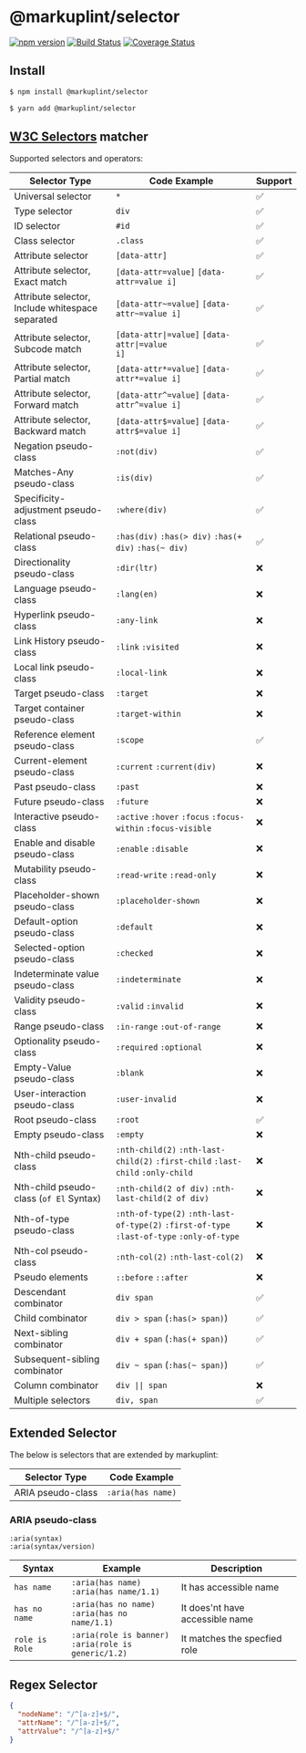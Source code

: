 # @markuplint/selector

[![npm version](https://badge.fury.io/js/%40markuplint%2Fselector.svg)](https://www.npmjs.com/package/@markuplint/selector)
[![Build Status](https://travis-ci.org/markuplint/markuplint.svg?branch=main)](https://travis-ci.org/markuplint/markuplint)
[![Coverage Status](https://coveralls.io/repos/github/markuplint/markuplint/badge.svg?branch=main)](https://coveralls.io/github/markuplint/markuplint?branch=main)

## Install

```sh
$ npm install @markuplint/selector

$ yarn add @markuplint/selector
```

## [W3C Selectors](https://www.w3.org/TR/selectors-4/) matcher

Supported selectors and operators:

| Selector Type                                    | Code Example                                                                              | Support |
| ------------------------------------------------ | ----------------------------------------------------------------------------------------- | ------- |
| Universal selector                               | `*`                                                                                       | ✅      |
| Type selector                                    | `div`                                                                                     | ✅      |
| ID selector                                      | `#id`                                                                                     | ✅      |
| Class selector                                   | `.class`                                                                                  | ✅      |
| Attribute selector                               | `[data-attr]`                                                                             | ✅      |
| Attribute selector, Exact match                  | `[data-attr=value]` `[data-attr=value i]`                                                 | ✅      |
| Attribute selector, Include whitespace separated | `[data-attr~=value]` `[data-attr~=value i]`                                               | ✅      |
| Attribute selector, Subcode match                | <code>[data-attr\|=value]</code> <code>[data-attr\|=value i]</code>                       | ✅      |
| Attribute selector, Partial match                | `[data-attr*=value]` `[data-attr*=value i]`                                               | ✅      |
| Attribute selector, Forward match                | `[data-attr^=value]` `[data-attr^=value i]`                                               | ✅      |
| Attribute selector, Backward match               | `[data-attr$=value]` `[data-attr$=value i]`                                               | ✅      |
| Negation pseudo-class                            | `:not(div)`                                                                               | ✅      |
| Matches-Any pseudo-class                         | `:is(div)`                                                                                | ✅      |
| Specificity-adjustment pseudo-class              | `:where(div)`                                                                             | ✅      |
| Relational pseudo-class                          | `:has(div)` `:has(> div)` `:has(+ div)` `:has(~ div)`                                     | ✅      |
| Directionality pseudo-class                      | `:dir(ltr)`                                                                               | ❌      |
| Language pseudo-class                            | `:lang(en)`                                                                               | ❌      |
| Hyperlink pseudo-class                           | `:any-link`                                                                               | ❌      |
| Link History pseudo-class                        | `:link` `:visited`                                                                        | ❌      |
| Local link pseudo-class                          | `:local-link`                                                                             | ❌      |
| Target pseudo-class                              | `:target`                                                                                 | ❌      |
| Target container pseudo-class                    | `:target-within`                                                                          | ❌      |
| Reference element pseudo-class                   | `:scope`                                                                                  | ✅      |
| Current-element pseudo-class                     | `:current` `:current(div)`                                                                | ❌      |
| Past pseudo-class                                | `:past`                                                                                   | ❌      |
| Future pseudo-class                              | `:future`                                                                                 | ❌      |
| Interactive pseudo-class                         | `:active` `:hover` `:focus` `:focus-within` `:focus-visible`                              | ❌      |
| Enable and disable pseudo-class                  | `:enable` `:disable`                                                                      | ❌      |
| Mutability pseudo-class                          | `:read-write` `:read-only`                                                                | ❌      |
| Placeholder-shown pseudo-class                   | `:placeholder-shown`                                                                      | ❌      |
| Default-option pseudo-class                      | `:default`                                                                                | ❌      |
| Selected-option pseudo-class                     | `:checked`                                                                                | ❌      |
| Indeterminate value pseudo-class                 | `:indeterminate`                                                                          | ❌      |
| Validity pseudo-class                            | `:valid` `:invalid`                                                                       | ❌      |
| Range pseudo-class                               | `:in-range` `:out-of-range`                                                               | ❌      |
| Optionality pseudo-class                         | `:required` `:optional`                                                                   | ❌      |
| Empty-Value pseudo-class                         | `:blank`                                                                                  | ❌      |
| User-interaction pseudo-class                    | `:user-invalid`                                                                           | ❌      |
| Root pseudo-class                                | `:root`                                                                                   | ✅      |
| Empty pseudo-class                               | `:empty`                                                                                  | ❌      |
| Nth-child pseudo-class                           | `:nth-child(2)` `:nth-last-child(2)` `:first-child` `:last-child` `:only-child`           | ❌      |
| Nth-child pseudo-class (`of El` Syntax)          | `:nth-child(2 of div)` `:nth-last-child(2 of div)`                                        | ❌      |
| Nth-of-type pseudo-class                         | `:nth-of-type(2)` `:nth-last-of-type(2)` `:first-of-type` `:last-of-type` `:only-of-type` | ❌      |
| Nth-col pseudo-class                             | `:nth-col(2)` `:nth-last-col(2)`                                                          | ❌      |
| Pseudo elements                                  | `::before` `::after`                                                                      | ❌      |
| Descendant combinator                            | `div span`                                                                                | ✅      |
| Child combinator                                 | `div > span` (`:has(> span)`)                                                             | ✅      |
| Next-sibling combinator                          | `div + span` (`:has(+ span)`)                                                             | ✅      |
| Subsequent-sibling combinator                    | `div ~ span` (`:has(~ span)`)                                                             | ✅      |
| Column combinator                                | <code>div \|\| span</code>                                                                | ❌      |
| Multiple selectors                               | `div, span`                                                                               | ✅      |

## Extended Selector

The below is selectors that are extended by markuplint:

| Selector Type     | Code Example      |
| ----------------- | ----------------- |
| ARIA pseudo-class | `:aria(has name)` |

### ARIA pseudo-class

```
:aria(syntax)
:aria(syntax/version)
```

| Syntax         | Example                                                 | Description                     |
| -------------- | ------------------------------------------------------- | ------------------------------- |
| `has name`     | `:aria(has name)`<br>`:aria(has name/1.1)`              | It has accessible name          |
| `has no name`  | `:aria(has no name)`<br>`:aria(has no name/1.1)`        | It does'nt have accessible name |
| `role is Role` | `:aria(role is banner)`<br>`:aria(role is generic/1.2)` | It matches the specfied role    |

## Regex Selector

```json
{
  "nodeName": "/^[a-z]+$/",
  "attrName": "/^[a-z]+$/",
  "attrValue": "/^[a-z]+$/"
}
```
